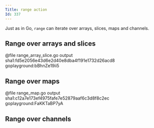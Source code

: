 ```yaml
---
Title: range action
Id: 337
---
```


Just as in Go, `range` can iterate over arrays, slices, maps and channels.

## Range over arrays and slices

@file range_array_slice.go output sha1:fd5e2056e43d6e2d40e8dba4f191e1732d26acd8 goplayground:bBhnZe19ii5

## Range over maps

@file range_map.go output sha1:c12a7e173ef4975fafe7e52879aaf6c3d8f8c2ec goplayground:FaKKTaBP7yA

## Range over channels

